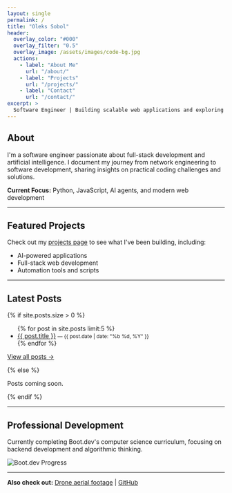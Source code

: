 ```yaml
---
layout: single
permalink: /
title: "Oleks Sobol"
header:
  overlay_color: "#000"
  overlay_filter: "0.5"
  overlay_image: /assets/images/code-bg.jpg
  actions:
    - label: "About Me"
      url: "/about/"
    - label: "Projects"
      url: "/projects/"
    - label: "Contact"
      url: "/contact/"
excerpt: >
  Software Engineer | Building scalable web applications and exploring AI/ML solutions
---
```


## About

I'm a software engineer passionate about full-stack development and artificial intelligence. I document my journey from network engineering to software development, sharing insights on practical coding challenges and solutions.

**Current Focus:** Python, JavaScript, AI agents, and modern web development

---

## Featured Projects

Check out my [projects page](/projects/) to see what I've been building, including:
- AI-powered applications
- Full-stack web development
- Automation tools and scripts

---

## Latest Posts

{% if site.posts.size > 0 %}
<ul class="latest-posts">
  {% for post in site.posts limit:5 %}
  <li>
    <a href="{{ post.url | relative_url }}">{{ post.title }}</a>
    <small> — {{ post.date | date: "%b %d, %Y" }}</small>
  </li>
  {% endfor %}
</ul>

<p><a href="/blog/">View all posts →</a></p>
{% else %}
<p>Posts coming soon.</p>
{% endif %}

---

## Professional Development

Currently completing Boot.dev's computer science curriculum, focusing on backend development and algorithmic thinking.

<p align="left">
  <img src="https://api.boot.dev/v1/users/public/0ad99ed2-be60-4b3b-8396-3c130c314deb/thumbnail" alt="Boot.dev Progress">
</p>

---

**Also check out:** [Drone aerial footage](/videos/) | [GitHub](https://github.com/yourusername)